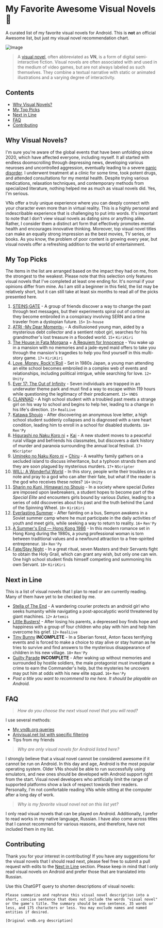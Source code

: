 # My Favorite Awesome Visual Novels 🍙

A curated list of my favorite visual novels for Android. This is **not** an official Awesome list, but just my visual novel recommendation chart.

![Image](https://user-images.githubusercontent.com/43672811/221654914-50a0cf6e-46b8-4d2d-8ad0-9c23db9a6a63.png)

> A [visual novel], often abbreviated as **VN**, is a form of digital semi-interactive fiction. Visual novels are often associated with and used in the medium of video games, but are not always labeled as such themselves. They combine a textual narrative with static or animated illustrations and a varying degree of interactivity.

## Contents

- [Why Visual Novels?](#why-visual-novels)
- [My Top Picks](#my-top-picks)
- [Next in Line](#next-in-line)
- [FAQ](#faq)
- [Contributing](#contributing)

## Why Visual Novels?

I'm sure you're aware of the global events that have been unfolding since 2020, which have affected everyone, including myself. It all started with endless doomscrolling through depressing news, developing various neuroses and uncontrolled aggression, eventually leading to a severe [panic disorder]. I underwent treatment at a clinic for some time, took potent drugs, and attended consultations for my mental health. Despite trying various medications, relaxation techniques, and contemporary methods from specialized literature, nothing helped me as much as visual novels did. Yes, I'm serious.

VNs offer a truly unique experience where you can deeply connect with your character even more than in virtual reality. This is a highly personal and indescribable experience that is challenging to put into words. It's important to note that I don't view visual novels as dating sims or anything alike. Rather, I consider them a distinct art form that effectively promotes mental health and encourages innovative thinking. Moreover, top visual novel titles can make an equally strong impression as the best movies, TV series, or books. As you know, the problem of poor content is growing every year, but visual novels offer a refreshing addition to the world of entertainment.

[visual novel]: https://en.wikipedia.org/wiki/Visual_novel
[panic disorder]: https://en.wikipedia.org/wiki/Panic_disorder

## My Top Picks

The items in the list are arranged based on the impact they had on me, from the strongest to the weakest. Please note that this selection only features visual novels that I've completed at least one ending for. It's normal if your opinions differ from mine. As I am still a beginner in this field, the list may be relatively short, but it can still take at least six months to read all of the picks presented here.

1. [STEINS;GATE](https://vndb.org/v2002) - A group of friends discover a way to change the past through text messages, but their experiments spiral out of control as they become embroiled in a conspiracy involving SERN and a time traveler from a dystopian future. `15+` `In-house`
2. [ATRI -My Dear Moments-](https://vndb.org/v27448) - A disillusioned young man, aided by a mysterious debt collector and a sentient robot girl, searches for his grandmother's lost treasure in a flooded world. `15+` `KiriKiri`
3. [The House in Fata Morgana](https://vndb.org/v12402) + [A Requiem for Innocence](https://vndb.org/v18397) - You wake up in a mansion with no memories and a jade-eyed maid offers to take you through the mansion's tragedies to help you find yourself in this multi-story game. `17+` `KiriKiri`
4. [Love, Money, Rock'n'Roll](https://vndb.org/v18809) - Set in 1980s Japan, a young man attending an elite school becomes embroiled in a complex web of events and relationships, including political intrigue, while searching for love. `12+` `Unity`
5. [Ever 17: The Out of Infinity](https://vndb.org/v17) - Seven individuals are trapped in an underwater theme park and must find a way to escape within 119 hours while questioning the legitimacy of their predicament. `15+` `VNDS`
6. [CLANNAD](https://vndb.org/v4) - A high school student with a troubled past meets a strange girl on his way to school and begins to help her, leading to a change in his life's direction. `15+` `RealLive`
7. [Katawa Shoujo](https://vndb.org/v945) - After discovering an anonymous love letter, a high school student suddenly collapses and is diagnosed with a rare heart condition, leading him to enroll in a school for disabled students. `18+` `Ren'Py`
8. [Higurashi no Naku Koro ni](https://vndb.org/v67) + [Kai](https://vndb.org/v68) - A new student moves to a peaceful rural village and befriends his classmates, but discovers a dark history of murder and paranoia surrounding the annual local festival. `17+` `NScripter`
9. [Umineko no Naku Koro ni](https://vndb.org/v24) + [Chiru](https://vndb.org/v2153) - A wealthy family gathers on a secluded island to discuss inheritance, but a typhoon strands them and they are soon plagued by mysterious murders. `17+` `NScripter`
10. [WILL: A Wonderful World](https://vndb.org/v22702) - In this story, people write their troubles on a note and pray to a god who can alter their fate, but what if the reader is the god who receives these notes? `16+` `Unity`
11. [Sharin no Kuni, Himawari no Shoujo](https://vndb.org/v57) - In a society where special *Duties* are imposed upon lawbreakers, a student hopes to become part of the *Special Elite* and encounters girls bound by various *Duties*, leading to a series of odd discoveries about his past and the truth behind the Land of the Spinning Wheel. `18+` `KiriKiri`
12. [Everlasting Summer](https://vndb.org/v3126) - After fainting on a bus, Semyon awakens in a Soviet summer camp where he must participate in the daily activities of youth and meet girls, while seeking a way to return to reality. `16+` `Ren'Py`
13. [A Summer's End — Hong Kong 1986](https://vndb.org/v26444) - In this modern romance set in Hong Kong during the 1980s, a young professional woman is torn between traditional values and a newfound attraction to a free-spirited entrepreneur. `18+` `Ren'Py`
14. [Fate/Stay Night](https://vndb.org/v11) - In a great ritual, seven Masters and their Servants fight to obtain the Holy Grail, which can grant any wish, but only one can win. One high school student finds himself competing and summoning his own Servant. `18+` `KiriKiri`

## Next in Line

This is a list of visual novels that I plan to read or am currently reading. Many of them have yet to be checked by me.

- [Stella of The End](https://vndb.org/v29443) - A wandering courier protects an android girl who seeks humanity while navigating a post-apocalyptic world threatened by giant machines. `12+` `Artemis`
- [Little Busters!](https://vndb.org/v5) - After losing his parents, a depressed boy finds hope and happiness with a group of four children who play with him and help him overcome his grief. `12+` `RealLive`
- [Tiny Bunny](https://vndb.org/v21418) **INCOMPLETE** - In a Siberian forest, Anton faces terrifying events and is forced to make a choice to stay alive or stay human as he tries to survive and find answers to the mysterious disappearance of children in his new village. `18+` `Ren'Py`
- [Guilty Parade](https://vndb.org/v25612) **INCOMPLETE** - After waking up without memories and surrounded by hostile soldiers, the male protagonist must investigate a crime to earn the Commander's help, but the mysteries he uncovers may put him at odds with his new elite squad. `16+` `Ren'Py`
- *Post a title you want to recommend to me here. It should be playable on Android.*

## FAQ

> *How do you choose the next visual novel that you will read?*

I use several methods:
- [My vndb.org queries](https://query.vndb.org/queries/ae3254ea-5103-43a4-a602-f9c6f38296d1)
- [Anivisual.net list with specific filtering](https://anivisual.net/stuff/41-1-6-0-0-4-0-0)
- Tips from my friends

> *Why are only visual novels for Android listed here?*

I strongly believe that a visual novel cannot be considered awesome if it cannot be run on Android. In this day and age, Android is the most popular operating system. Older VNs should be able to run successfully using emulators, and new ones should be developed with Android support right from the start. Visual novel developers who artificially limit the range of supported platforms show a lack of respect towards their readers. Personally, I'm not comfortable reading VNs while sitting at the computer after a long day of work.

> *Why is my favorite visual novel not on this list yet?*

I only read visual novels that can be played on Android. Additionally, I prefer to read works in my native language, Russian. I have also come across titles that I cannot recommend for various reasons, and therefore, have not included them in my list.

## Contributing

Thank you for your interest in contributing! If you have any suggestions for the visual novels that I should read next, please feel free to submit a pull request with edits to the [Next in Line](#next-in-line) section. Please keep in mind that I only read visual novels on Android and prefer those that are translated into Russian.

Use this ChatGPT query to shorten descriptions of visual novels:
```
Please summarize and rephrase this visual novel description into a short, concise sentence that does not include the words "visual novel" or the game's title. The summary should be one sentence, 35 words or less, and 175 characters or less. You may exclude names and named entities if desired.

[Original vndb.org description]
```


